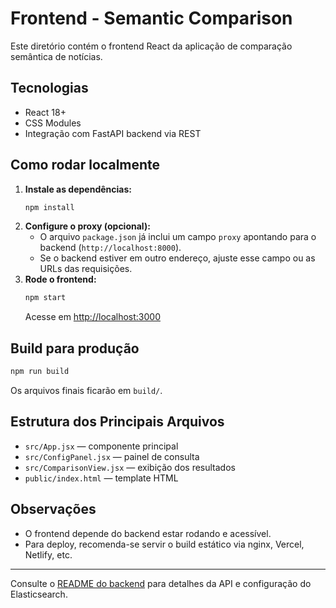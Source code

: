 # Frontend - Semantic Comparison

Este diretório contém o frontend React da aplicação de comparação semântica de notícias.

## Tecnologias
- React 18+
- CSS Modules
- Integração com FastAPI backend via REST

## Como rodar localmente

1. **Instale as dependências:**
   ```bash
   npm install
   ```
2. **Configure o proxy (opcional):**
   - O arquivo `package.json` já inclui um campo `proxy` apontando para o backend (`http://localhost:8000`).
   - Se o backend estiver em outro endereço, ajuste esse campo ou as URLs das requisições.
3. **Rode o frontend:**
   ```bash
   npm start
   ```
   Acesse em [http://localhost:3000](http://localhost:3000)

## Build para produção
```bash
npm run build
```
Os arquivos finais ficarão em `build/`.

## Estrutura dos Principais Arquivos
- `src/App.jsx` — componente principal
- `src/ConfigPanel.jsx` — painel de consulta
- `src/ComparisonView.jsx` — exibição dos resultados
- `public/index.html` — template HTML

## Observações
- O frontend depende do backend estar rodando e acessível.
- Para deploy, recomenda-se servir o build estático via nginx, Vercel, Netlify, etc.

---
Consulte o [README do backend](../backend/README.md) para detalhes da API e configuração do Elasticsearch.
